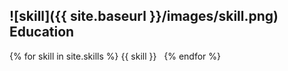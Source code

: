 ## ![skill]({{ site.baseurl }}/images/skill.png) Education

{% for skill in site.skills %} <span class="label label-info label-padded"> {{ skill }} </span> &nbsp; {% endfor %}

